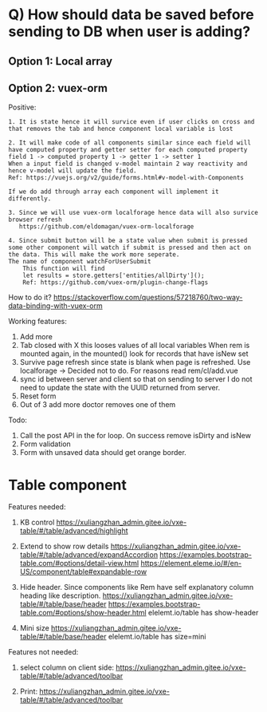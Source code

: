 # Q) How should data be saved before sending to DB when user is adding?

## Option 1: Local array

## Option 2: vuex-orm

Positive:

    1. It is state hence it will survice even if user clicks on cross and that removes the tab and hence component local variable is lost

    2. It will make code of all components similar since each field will have computed property and getter setter for each computed property
    field 1 -> computed property 1 -> getter 1 -> setter 1
    When a input field is changed v-model maintain 2 way reactivity and hence v-model will update the field.
    Ref: https://vuejs.org/v2/guide/forms.html#v-model-with-Components

    If we do add through array each component will implement it differently.

    3. Since we will use vuex-orm localforage hence data will also survice browser refresh
       https://github.com/eldomagan/vuex-orm-localforage

    4. Since submit button will be a state value when submit is pressed some other component will watch if submit is pressed and then act on the data. This will make the work more seperate.
    The name of component watchForUserSubmit
        This function will find
        let results = store.getters['entities/allDirty']();
        Ref: https://github.com/vuex-orm/plugin-change-flags

How to do it?
https://stackoverflow.com/questions/57218760/two-way-data-binding-with-vuex-orm

Working features:

1. Add more
2. Tab closed with X this looses values of all local variables
   When rem is mounted again, in the mounted() look for records that have isNew set
3. Survive page refresh since state is blank when page is refreshed. Use localforage
   -> Decided not to do. For reasons read rem/cl/add.vue
4. sync id between server and client so that on sending to server I do not need to update the state with the UUID returned from server.
5. Reset form
6. Out of 3 add more doctor removes one of them

Todo:

1. Call the post API in the for loop. On success remove isDirty and isNew
2. Form validation
3. Form with unsaved data should get orange border.

# Table component

Features needed:

1. KB control
   https://xuliangzhan_admin.gitee.io/vxe-table/#/table/advanced/highlight

2. Extend to show row details
   https://xuliangzhan_admin.gitee.io/vxe-table/#/table/advanced/expandAccordion
   https://examples.bootstrap-table.com/#options/detail-view.html
   https://element.eleme.io/#/en-US/component/table#expandable-row

3. Hide header. Since components like Rem have self explanatory column heading like description.
   https://xuliangzhan_admin.gitee.io/vxe-table/#/table/base/header
   https://examples.bootstrap-table.com/#options/show-header.html
   elelemt.io/table has show-header

4. Mini size
   https://xuliangzhan_admin.gitee.io/vxe-table/#/table/base/header
   elelemt.io/table has size=mini

Features not needed:

1. select column on client side:
   https://xuliangzhan_admin.gitee.io/vxe-table/#/table/advanced/toolbar

2. Print:
   https://xuliangzhan_admin.gitee.io/vxe-table/#/table/advanced/toolbar
